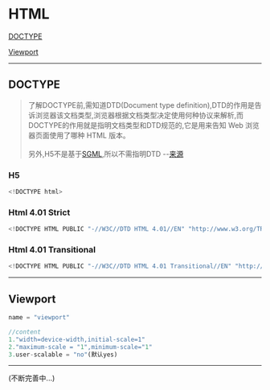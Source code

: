 # HTML

[DOCTYPE](#DOCTYPE)

[Viewport](#Viewport)

---

## DOCTYPE

>了解DOCTYPE前,需知道DTD(Document type definition),DTD的作用是告诉浏览器该文档类型,浏览器根据文档类型决定使用何种协议来解析,而DOCTYPE的作用就是指明文档类型和DTD规范的,它是用来告知 Web 浏览器页面使用了哪种 HTML 版本。\
\
>另外,H5不是基于[SGML](https://zh.wikipedia.org/wiki/SGML),所以不需指明DTD --[来源](http://www.runoob.com/tags/tag-doctype.html)

### H5

```javascript
<!DOCTYPE html>
```

### Html 4.01 Strict

```javascript
<!DOCTYPE HTML PUBLIC "-//W3C//DTD HTML 4.01//EN" "http://www.w3.org/TR/html4/strict.dtd">
```

### Html 4.01 Transitional

```javascript
<!DOCTYPE HTML PUBLIC "-//W3C//DTD HTML 4.01 Transitional//EN" "http://www.w3.org/TR/html4/loose.dtd">
```

---

## Viewport

```javascript
name = "viewport"

//content
1."width=device-width,initial-scale=1"
2."maximum-scale = "1",minimum-scale="1"
3.user-scalable = "no"(默认yes)
```

---

(不断完善中...)